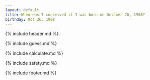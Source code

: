 ```yaml
---
layout: default
title: When was I conceived if I was born on October 26, 1908?
birthday: Oct 26, 1908
---
```


{% include header.md %}

{% include guess.md %}

{% include calculate.md %}

{% include safety.md %}

{% include footer.md %}



